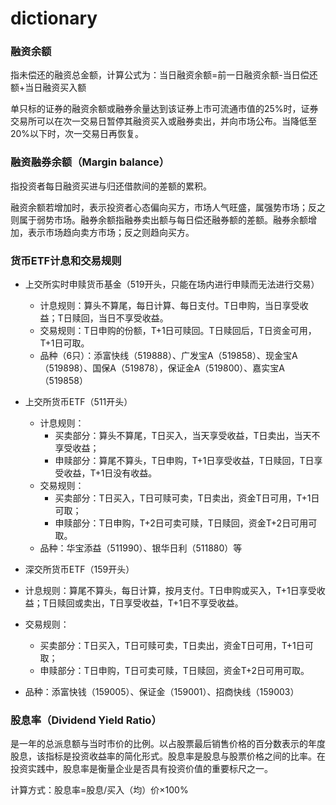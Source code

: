 # dictionary

### 融资余额

指未偿还的融资总金额，计算公式为：当日融资余额=前一日融资余额-当日偿还额+当日融资买入额

单只标的证券的融资余额或融券余量达到该证券上市可流通市值的25%时，证券交易所可以在次一交易日暂停其融资买入或融券卖出，并向市场公布。当降低至20%以下时，次一交易日再恢复。

### 融资融券余额（Margin balance）

指投资者每日融资买进与归还借款间的差额的累积。

融资余额若增加时，表示投资者心态偏向买方，市场人气旺盛，属强势市场；反之则属于弱势市场。融券余额指融券卖出额与每日偿还融券额的差额。融券余额增加，表示市场趋向卖方市场；反之则趋向买方。

### 货币ETF计息和交易规则

- 上交所实时申赎货币基金（519开头，只能在场内进行申赎而无法进行交易）
  - 计息规则：算头不算尾，每日计算、每日支付。T日申购，当日享受收益；T日赎回，当日不享受收益。
  - 交易规则：T日申购的份额，T+1日可赎回。T日赎回后，T日资金可用，T+1日可取。
  - 品种（6只）：添富快线（519888）、广发宝A（519858）、现金宝A（519898）、国保A（519878），保证金A（519800）、嘉实宝A（519858）

- 上交所货币ETF（511开头）
  - 计息规则：
    - 买卖部分：算头不算尾，T日买入，当天享受收益，T日卖出，当天不享受收益；
    - 申赎部分：算尾不算头，T日申购，T+1日享受收益，T日赎回，T日享受收益，T+1日没有收益。
  - 交易规则：
    - 买卖部分：T日买入，T日可赎可卖，T日卖出，资金T日可用，T+1日可取；
    - 申赎部分：T日申购，T+2日可卖可赎，T日赎回，资金T+2日可用可取。
  - 品种：华宝添益（511990）、银华日利（511880）等
  
 - 深交所货币ETF（159开头）
  - 计息规则：算尾不算头，每日计算，按月支付。T日申购或买入，T+1日享受收益；T日赎回或卖出，T日享受收益，T+1日不享受收益。
  - 交易规则：
    - 买卖部分：T日买入，T日可赎可卖，T日卖出，资金T日可用，T+1日可取；
    - 申赎部分：T日申购，T日可卖可赎，T日赎回，资金T+2日可用可取。
  - 品种：添富快钱（159005）、保证金（159001）、招商快线（159003）

### 股息率（Dividend Yield Ratio）

是一年的总派息额与当时市价的比例。以占股票最后销售价格的百分数表示的年度股息，该指标是投资收益率的简化形式。股息率是股息与股票价格之间的比率。在投资实践中，股息率是衡量企业是否具有投资价值的重要标尺之一。

计算方式：股息率=股息/买入（均）价×100%
